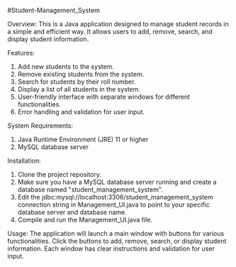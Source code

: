 #Student-Management_System


Overview:
This is a Java application designed to manage student records in a simple and efficient way. It allows users to add, remove, search, and display student information.

Features:
1. Add new students to the system.
2. Remove existing students from the system.
3. Search for students by their roll number.
4. Display a list of all students in the system.
5. User-friendly interface with separate windows for different functionalities.
6. Error handling and validation for user input.

System Requirements:
1. Java Runtime Environment (JRE) 11 or higher
2. MySQL database server

Installation:
1. Clone the project repository.
2. Make sure you have a MySQL database server running and create a database named "student_management_system".
3. Edit the jdbc:mysql://localhost:3306/student_management_system connection string in Management_UI.java to point to your specific database server and database name.
4. Compile and run the Management_UI.java file.

Usage:
The application will launch a main window with buttons for various functionalities. Click the buttons to add, remove, search, or display student information. Each window has clear instructions and validation for user input.
